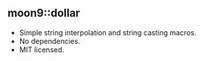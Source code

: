 ## moon9::dollar
- Simple string interpolation and string casting macros.
- No dependencies.
- MIT licensed.
